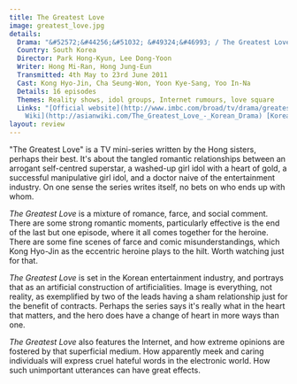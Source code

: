 ```yaml
---
title: The Greatest Love
image: greatest_love.jpg
details:
  Drama: "&#52572;&#44256;&#51032; &#49324;&#46993; / The Greatest Love"
  Country: South Korea
  Director: Park Hong-Kyun, Lee Dong-Yoon
  Writer: Hong Mi-Ran, Hong Jung-Eun
  Transmitted: 4th May to 23rd June 2011
  Cast: Kong Hyo-Jin, Cha Seung-Won, Yoon Kye-Sang, Yoo In-Na
  Details: 16 episodes
  Themes: Reality shows, idol groups, Internet rumours, love square
  Links: "[Official website](http://www.imbc.com/broad/tv/drama/greatestlove/) [Asian
    Wiki](http://asianwiki.com/The_Greatest_Love_-_Korean_Drama) [Korean Drama](https://www.koreandrama.org/the-greatest-love/)"
layout: review
---
```

"The Greatest Love"
is a TV mini-series written by the Hong sisters, perhaps their best.
It's about the tangled romantic relationships between an arrogant self-centred
superstar, a washed-up girl idol with a heart of gold, a successful
manipulative girl idol, and a doctor naive of the entertainment
industry.  On one sense the series writes itself, no bets on who ends
up with whom.

*The Greatest Love* is a mixture of romance, farce, and social comment.
There are some strong romantic moments, particularly effective is the end of
the last but one episode, where it all comes together for the heroine.  There
are some fine scenes of farce and comic misunderstandings, which Kong Hyo-Jin as the
eccentric heroine plays to the hilt.  Worth watching just for that.

*The Greatest Love* is set in the Korean entertainment industry, and portrays
that as an artificial construction of artificialities.  Image is everything,
not reality, as exemplified by two of the leads having a sham relationship just
for the benefit of contracts.  Perhaps the series says it's really what in the
heart that matters, and the hero does have a change of heart in more ways than
one.

*The Greatest Love* also features the Internet, and how extreme opinions
are fostered by that superficial medium.  How apparently meek and caring
individuals will express cruel hateful words in the electronic world.  How
such unimportant utterances can have great effects.

